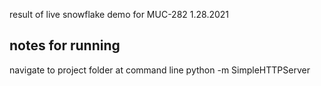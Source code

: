 result of live snowflake demo for MUC-282 1.28.2021

## notes for running
navigate to project folder at command line
python -m SimpleHTTPServer

